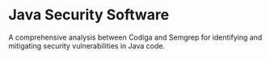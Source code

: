 # Java Security Software
A comprehensive analysis between Codiga and Semgrep for identifying and mitigating security vulnerabilities in Java code.
